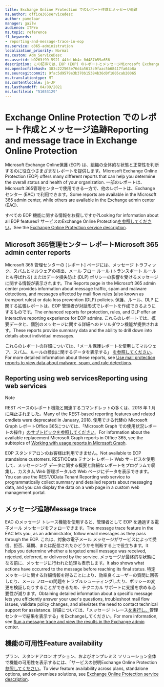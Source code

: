 ```yaml
---
title: Exchange Online Protection でのレポート作成とメッセージ追跡
ms.author: office365servicedesc
author: pamelaar
manager: gailw
audience: ITPro
ms.topic: reference
f1_keywords:
- reporting-and-message-trace-in-eop
ms.service: o365-administration
localization_priority: Normal
ms.custom: Adm_ServiceDesc
ms.assetid: b9263f99-5921-44fd-bb4c-0d487b59a656
description: この記事では、EOP (EOP) のレポートとメッセージMicrosoft Exchange Onlineを参照してください。
ms.openlocfilehash: 383c222563e76d4a5613c9faac5b68417fa64b8a
ms.sourcegitcommit: 9fac5d9579e3b370b15384b36d0f1805cab20065
ms.translationtype: MT
ms.contentlocale: ja-JP
ms.lasthandoff: 04/09/2021
ms.locfileid: "51653129"
---
```

# <a name="reporting-and-message-trace-in-exchange-online-protection"></a><span data-ttu-id="83d84-103">Exchange Online Protection でのレポート作成とメッセージ追跡</span><span class="sxs-lookup"><span data-stu-id="83d84-103">Reporting and message trace in Exchange Online Protection</span></span>

<span data-ttu-id="83d84-104">Microsoft Exchange Online保護 (EOP) は、組織の全体的な状態と正常性を判断するのに役立つさまざまなレポートを提供します。</span><span class="sxs-lookup"><span data-stu-id="83d84-104">Microsoft Exchange Online Protection (EOP) offers many different reports that can help you determine the overall status and health of your organization.</span></span> <span data-ttu-id="83d84-105">一部のレポートは、Microsoft 365管理センターで使用できる一方で、他のレポートは、Exchangeセンター (EAC) で利用できます。</span><span class="sxs-lookup"><span data-stu-id="83d84-105">Some reports are available in the Microsoft 365 admin center, while others are available in the Exchange admin center (EAC).</span></span>

<span data-ttu-id="83d84-106">すべての EOP 機能に関する情報をお探しですか?</span><span class="sxs-lookup"><span data-stu-id="83d84-106">Looking for information about all EOP features?</span></span> <span data-ttu-id="83d84-107">サービスのExchange Online Protection[を参照してください](exchange-online-protection-service-description.md)。</span><span class="sxs-lookup"><span data-stu-id="83d84-107">See the [Exchange Online Protection service description](exchange-online-protection-service-description.md).</span></span>

## <a name="microsoft-365-admin-center-reports"></a><span data-ttu-id="83d84-108">Microsoft 365管理センター レポート</span><span class="sxs-lookup"><span data-stu-id="83d84-108">Microsoft 365 admin center reports</span></span>

<span data-ttu-id="83d84-109">Microsoft 365 管理センターの [レポート] ページには、メッセージ トラフィック、スパムとマルウェアの検出、メール フロー ルール (トランスポート ルールとも呼ばれる) またはデータ損失防止 (DLP) ポリシーの影響を受けるメッセージに関する情報が表示されます。</span><span class="sxs-lookup"><span data-stu-id="83d84-109">The Reports page in the Microsoft 365 admin center provides information about message traffic, spam and malware detections, and messages affected by mail flow rules (also known as transport rules) or data loss prevention (DLP) policies.</span></span> <span data-ttu-id="83d84-110">保護、ルール、DLP に関する拡張レポートは、EOP 管理者が対話形式でレポートを作成できるようにするものです。</span><span class="sxs-lookup"><span data-stu-id="83d84-110">The enhanced reports for protection, rules, and DLP offer an interactive reporting experience for EOP admins.</span></span> <span data-ttu-id="83d84-111">これらのレポートでは、概要データと、個別のメッセージに関する詳細へのドリルダウン機能が提供されます。</span><span class="sxs-lookup"><span data-stu-id="83d84-111">These reports provide summary data and the ability to drill down into details about individual messages.</span></span>

<span data-ttu-id="83d84-112">これらのレポートの詳細については、「メール保護レポートを使用してマルウェア、スパム、ルールの検出に関するデータを表示する」 [を参照してください](/exchange/monitoring/use-mail-protection-reports)。</span><span class="sxs-lookup"><span data-stu-id="83d84-112">For more detailed information about these reports, see [Use mail protection reports to view data about malware, spam, and rule detections](/exchange/monitoring/use-mail-protection-reports).</span></span>

## <a name="reporting-using-web-services"></a><span data-ttu-id="83d84-113">Reporting using web services</span><span class="sxs-lookup"><span data-stu-id="83d84-113">Reporting using web services</span></span>

> [!NOTE]
> <span data-ttu-id="83d84-114">REST ベースのレポート機能と関連するコマンドレットの多くは、2018 年 1 月に廃止されました。</span><span class="sxs-lookup"><span data-stu-id="83d84-114">Many of the REST-based reporting features and related cmdlets were deprecated in January, 2018.</span></span> <span data-ttu-id="83d84-115">使用できる代替の Microsoft Graph レポートOffice 365については、「Microsoft Graph での使用状況レポートの操作」[のサブトピックを参照してください](/graph/api/resources/report)。</span><span class="sxs-lookup"><span data-stu-id="83d84-115">For information about the available replacement Microsoft Graph reports in Office 365, see the subtopics of [Working with usage reports in Microsoft Graph](/graph/api/resources/report).</span></span>

<span data-ttu-id="83d84-116">EOP スタンドアロンのお客様は利用できません。</span><span class="sxs-lookup"><span data-stu-id="83d84-116">Not available to EOP standalone customers.</span></span> <span data-ttu-id="83d84-117">REST/OData テナント レポート Web サービスを使用して、メッセージング データに関する概要と詳細なレポートをプログラムで収集し、カスタム Web 管理ポータルの Web ページにデータを表示できます。</span><span class="sxs-lookup"><span data-stu-id="83d84-117">You can use the REST/OData Tenant Reporting web service to programmatically collect summary and detailed reports about messaging data, and you can display the data on a web page in a custom web management portal.</span></span>

## <a name="message-trace"></a><span data-ttu-id="83d84-118">メッセージ追跡</span><span class="sxs-lookup"><span data-stu-id="83d84-118">Message trace</span></span>

<span data-ttu-id="83d84-119">EAC のメッセージ トレース機能を使用すると、管理者として EOP を通過する電子メール メッセージをフォローできます。</span><span class="sxs-lookup"><span data-stu-id="83d84-119">The message trace feature in the EAC lets you, as an administrator, follow email messages as they pass through the EOP.</span></span> <span data-ttu-id="83d84-120">これは、対象の電子メール メッセージがサービスによって受信、拒否、延期、または配信されたかどうかを判断する上で役立ちます。</span><span class="sxs-lookup"><span data-stu-id="83d84-120">It helps you determine whether a targeted email message was received, rejected, deferred, or delivered by the service.</span></span> <span data-ttu-id="83d84-121">メッセージが最終的な状態になる前に、メッセージに行われた処理も表示します。</span><span class="sxs-lookup"><span data-stu-id="83d84-121">It also shows what actions have occurred to the message before reaching its final status.</span></span> <span data-ttu-id="83d84-122">特定メッセージに関する詳細情報を得ることにより、効率良くユーザーの質問に回答したり、メール フローの問題をトラブルシューティングしたり、ポリシーの変更を検証したりすることができるため、テクニカル サポートに支援を求める必要性が減ります。</span><span class="sxs-lookup"><span data-stu-id="83d84-122">Obtaining detailed information about a specific message lets you efficiently answer your user's questions, troubleshoot mail flow issues, validate policy changes, and alleviates the need to contact technical support for assistance.</span></span> <span data-ttu-id="83d84-123">詳細については、「メッセージ トレース[を実行し、](/exchange/monitoring/trace-an-email-message/run-a-message-trace-and-view-results)管理センターで結果を表示する」をExchangeしてください。</span><span class="sxs-lookup"><span data-stu-id="83d84-123">For more information, see [Run a message trace and view the results in the Exchange admin center](/exchange/monitoring/trace-an-email-message/run-a-message-trace-and-view-results).</span></span>

## <a name="feature-availability"></a><span data-ttu-id="83d84-124">機能の可用性</span><span class="sxs-lookup"><span data-stu-id="83d84-124">Feature availability</span></span>

<span data-ttu-id="83d84-125">プラン、スタンドアロン オプション、およびオンプレミス ソリューション全体で機能の可用性を表示するには、「サービスの説明Exchange Online Protection[参照してください](exchange-online-protection-service-description.md)。</span><span class="sxs-lookup"><span data-stu-id="83d84-125">To view feature availability across plans, standalone options, and on-premises solutions, see [Exchange Online Protection service description](exchange-online-protection-service-description.md).</span></span>